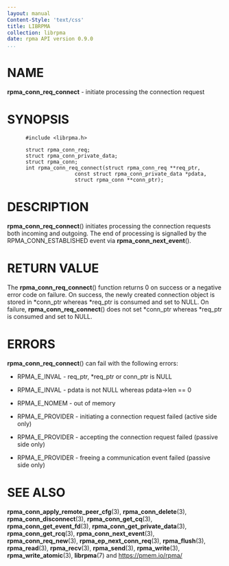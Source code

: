 ```yaml
---
layout: manual
Content-Style: 'text/css'
title: LIBRPMA
collection: librpma
date: rpma API version 0.9.0
...
```


[comment]: <> (SPDX-License-Identifier: BSD-3-Clause)
[comment]: <> (Copyright 2020, Intel Corporation)

NAME
====

**rpma\_conn\_req\_connect** - initiate processing the connection
request

SYNOPSIS
========

          #include <librpma.h>

          struct rpma_conn_req;
          struct rpma_conn_private_data;
          struct rpma_conn;
          int rpma_conn_req_connect(struct rpma_conn_req **req_ptr,
                          const struct rpma_conn_private_data *pdata,
                          struct rpma_conn **conn_ptr);

DESCRIPTION
===========

**rpma\_conn\_req\_connect**() initiates processing the connection
requests both incoming and outgoing. The end of processing is signalled
by the RPMA\_CONN\_ESTABLISHED event via **rpma\_conn\_next\_event**().

RETURN VALUE
============

The **rpma\_conn\_req\_connect**() function returns 0 on success or a
negative error code on failure. On success, the newly created connection
object is stored in \*conn\_ptr whereas \*req\_ptr is consumed and set
to NULL. On failure, **rpma\_conn\_req\_connect**() does not set
\*conn\_ptr whereas \*req\_ptr is consumed and set to NULL.

ERRORS
======

**rpma\_conn\_req\_connect**() can fail with the following errors:

-   RPMA\_E\_INVAL - req\_ptr, \*req\_ptr or conn\_ptr is NULL

-   RPMA\_E\_INVAL - pdata is not NULL whereas pdata-\>len == 0

-   RPMA\_E\_NOMEM - out of memory

-   RPMA\_E\_PROVIDER - initiating a connection request failed (active
    side only)

-   RPMA\_E\_PROVIDER - accepting the connection request failed (passive
    side only)

-   RPMA\_E\_PROVIDER - freeing a communication event failed (passive
    side only)

SEE ALSO
========

**rpma\_conn\_apply\_remote\_peer\_cfg**(3), **rpma\_conn\_delete**(3),
**rpma\_conn\_disconnect**(3), **rpma\_conn\_get\_cq**(3),
**rpma\_conn\_get\_event\_fd**(3),
**rpma\_conn\_get\_private\_data**(3), **rpma\_conn\_get\_rcq**(3),
**rpma\_conn\_next\_event**(3), **rpma\_conn\_req\_new**(3),
**rpma\_ep\_next\_conn\_req**(3), **rpma\_flush**(3), **rpma\_read**(3),
**rpma\_recv**(3), **rpma\_send**(3), **rpma\_write**(3),
**rpma\_write\_atomic**(3), **librpma**(7) and https://pmem.io/rpma/

